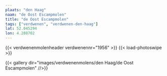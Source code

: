 ```yaml
---
plaats: "den Haag"
naam: "de Oost Escampmolen"
title: "de Oost Escampmolen"
tags: ["verdwenen", "verdwenen-den-haag"]
lat: 52.045294
lon: 4.288702
---
```

{{< verdwenenmolenheader verdwenennr="1956" >}}
{{< load-photoswipe >}}

{{< gallery dir="images/verdwenenmolens/den Haag/de Oost Escampmolen" //>}}

